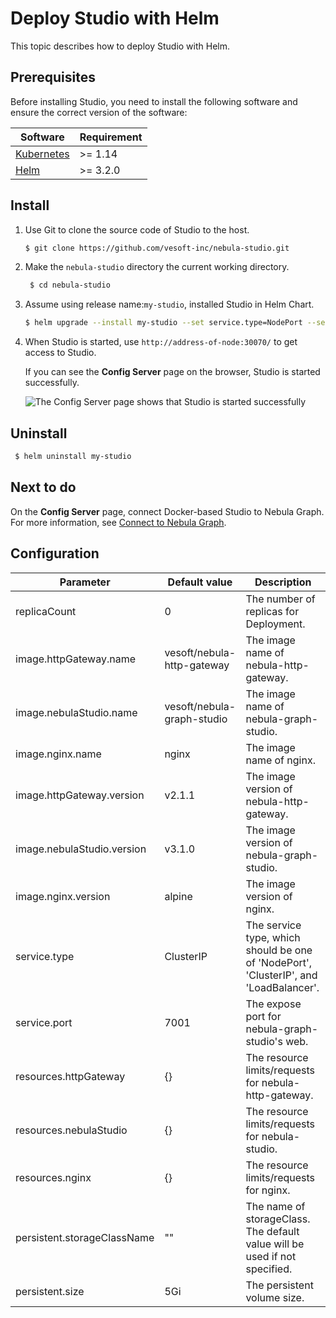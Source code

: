 # Deploy Studio with Helm

This topic describes how to deploy Studio with Helm.

## Prerequisites

Before installing Studio, you need to install the following software and ensure the correct version of the software:

| Software                                                     | Requirement  |
| ------------------------------------------------------------ | --------- |
| [Kubernetes](https://kubernetes.io)                          | \>= 1.14  |
| [Helm](https://helm.sh)                                      | \>= 3.2.0 |

## Install

1. Use Git to clone the source code of Studio to the host.

   ```bash
   $ git clone https://github.com/vesoft-inc/nebula-studio.git
   ```

2. Make the `nebula-studio` directory the current working directory.
   ```bash
    $ cd nebula-studio
    ```

3. Assume using release name:`my-studio`, installed Studio in Helm Chart.
    ```bash
    $ helm upgrade --install my-studio --set service.type=NodePort --set service.port=30070 deployment/helm
    ```

4. When Studio is started, use `http://address-of-node:30070/` to get access to Studio.

   If you can see the **Config Server** page on the browser, Studio is started successfully.

   ![The Config Server page shows that Studio is started successfully](../figs/st-ug-025.png "Studio is started")


## Uninstall

```bash
 $ helm uninstall my-studio
```

## Next to do

On the **Config Server** page, connect Docker-based Studio to Nebula Graph. For more information, see [Connect to Nebula Graph](st-ug-connect.md).

## Configuration

| Parameter | Default value | Description |
|-----------|-------------|---------|
| replicaCount  | 0 | The number of replicas for Deployment.   |
| image.httpGateway.name  | vesoft/nebula-http-gateway  | The image name of nebula-http-gateway. |
| image.nebulaStudio.name  |  vesoft/nebula-graph-studio  | The image name of nebula-graph-studio. |
| image.nginx.name  |  nginx   | The image name of nginx. |
| image.httpGateway.version  |  v2.1.1  | The image version of nebula-http-gateway.  |
| image.nebulaStudio.version  | v3.1.0 |  The image version of nebula-graph-studio.  |
| image.nginx.version  |  alpine  |  The image version of nginx. |
| service.type  | ClusterIP |  The service type, which should be one of 'NodePort', 'ClusterIP', and 'LoadBalancer'. |
| service.port  | 7001 |  The expose port for nebula-graph-studio's web.  |
| resources.httpGateway  | {} |  The resource limits/requests for nebula-http-gateway. |
| resources.nebulaStudio  | {} |  The resource limits/requests for nebula-studio. |
| resources.nginx  | {} |  The resource limits/requests for nginx. |
| persistent.storageClassName  | ""  |  The name of storageClass. The default value will be used if not specified. |
| persistent.size  | 5Gi |  The persistent volume size. |
